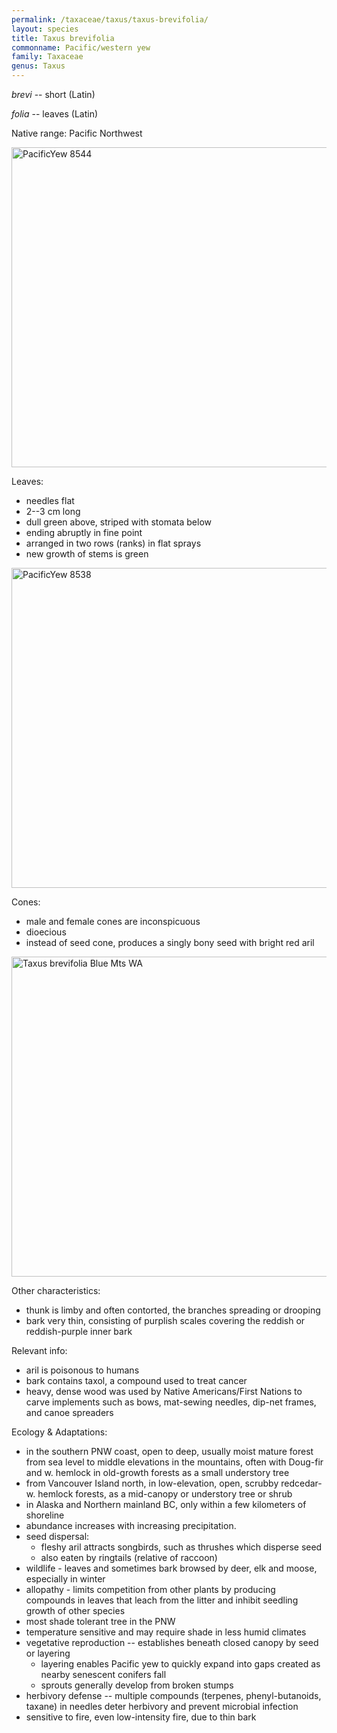 ```yaml
---
permalink: /taxaceae/taxus/taxus-brevifolia/
layout: species
title: Taxus brevifolia
commonname: Pacific/western yew
family: Taxaceae
genus: Taxus
---
```


*brevi* -- short (Latin)

*folia* -- leaves (Latin)

Native range: Pacific Northwest

<a title="Walter Siegmund / CC BY-SA (http://creativecommons.org/licenses/by-sa/3.0/)" href="https://commons.wikimedia.org/wiki/File:PacificYew_8544.jpg"><img width="512" alt="PacificYew 8544" src="https://upload.wikimedia.org/wikipedia/commons/thumb/4/48/PacificYew_8544.jpg/512px-PacificYew_8544.jpg"></a>

Leaves:
  - needles flat
  - 2--3 cm long
  - dull green above, striped with stomata below
  - ending abruptly in fine point
  - arranged in two rows (ranks) in flat sprays
  - new growth of stems is green

<a title="Walter Siegmund / CC BY-SA (http://creativecommons.org/licenses/by-sa/3.0/)" href="https://commons.wikimedia.org/wiki/File:PacificYew_8538.jpg"><img width="512" alt="PacificYew 8538" src="https://upload.wikimedia.org/wikipedia/commons/thumb/2/2f/PacificYew_8538.jpg/512px-PacificYew_8538.jpg"></a>

Cones:
  - male and female cones are inconspicuous
  - dioecious
  - instead of seed cone, produces a singly bony seed with bright red aril

<a title="Jason Hollinger / CC BY (https://creativecommons.org/licenses/by/2.0)" href="https://commons.wikimedia.org/wiki/File:Taxus_brevifolia_Blue_Mts_WA.jpg"><img width="512" alt="Taxus brevifolia Blue Mts WA" src="https://upload.wikimedia.org/wikipedia/commons/thumb/8/84/Taxus_brevifolia_Blue_Mts_WA.jpg/512px-Taxus_brevifolia_Blue_Mts_WA.jpg"></a>

Other characteristics:
  - thunk is limby and often contorted, the branches spreading or drooping
  - bark very thin, consisting of purplish scales covering the reddish or reddish-purple inner bark

Relevant info:
  - aril is poisonous to humans
  - bark contains taxol, a compound used to treat cancer
  - heavy, dense wood was used by Native Americans/First Nations to carve implements such as bows, mat-sewing needles, dip-net frames, and canoe spreaders

Ecology & Adaptations:
  - in the southern PNW coast, open to deep, usually moist mature forest from sea level to middle elevations in the mountains, often with Doug-fir and w. hemlock in old-growth forests as a small understory tree
  - from Vancouver Island north, in low-elevation, open, scrubby redcedar-w. hemlock forests, as a mid-canopy or understory tree or shrub
  - in Alaska and Northern mainland BC, only within a few kilometers of shoreline
  - abundance increases with increasing precipitation.
  - seed dispersal:
    - fleshy aril attracts songbirds, such as thrushes which disperse seed
    - also eaten by ringtails (relative of raccoon)
  - wildlife - leaves and sometimes bark browsed by deer, elk and moose, especially in winter
  - allopathy - limits competition from other plants by producing compounds in leaves that leach from the litter and inhibit seedling growth of other species
  - most shade tolerant tree in the PNW
  - temperature sensitive and may require shade in less humid climates
  - vegetative reproduction -- establishes beneath closed canopy by seed or layering
    - layering enables Pacific yew to quickly expand into gaps created as nearby senescent conifers fall
    - sprouts generally develop from broken stumps
  - herbivory defense -- multiple compounds (terpenes, phenyl-butanoids, taxane) in needles deter herbivory and prevent microbial infection
  - sensitive to fire, even low-intensity fire, due to thin bark
